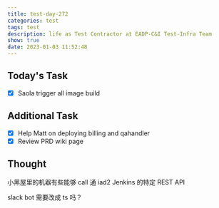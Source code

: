 ```yaml
---
title: test-day-272
categories: test
tags: test
description: life as Test Contractor at EADP-C&I Test-Infra Team
show: true
date: 2023-01-03 11:52:48
---
```

## Today's Task

- [x] Saola trigger all image build

## Additional Task 

- [x] Help Matt on deploying billing and qahandler
- [x] Review PRD wiki page

## Thought

小黑屋里的机器有些能够 call 通 iad2 Jenkins 的特定 REST API

slack bot 需要改成 ts 吗？

